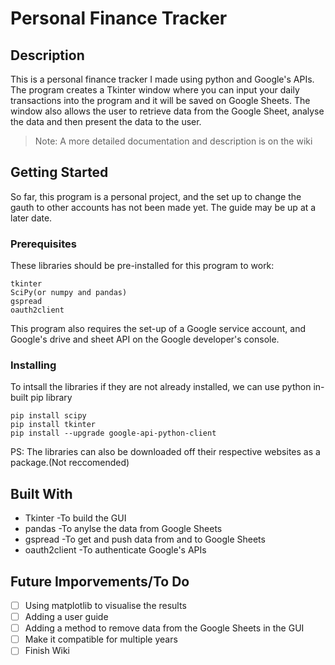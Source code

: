 # Personal Finance Tracker

## Description
This is a personal finance tracker I made using python and Google's APIs. The program creates a Tkinter window where you can input your daily transactions into the program and it will be saved on Google Sheets. The window also allows the user to retrieve data from the Google Sheet, analyse the data and then present the data to the user. 
> Note: A more detailed documentation and description is on the wiki

## Getting Started
So far, this program is a personal project, and the set up to change the gauth to other accounts has not been made yet. The guide may be up at a later date. 

### Prerequisites
These libraries should be pre-installed for this program to work:
```
tkinter
SciPy(or numpy and pandas)
gspread
oauth2client
```
This program also requires the set-up of a Google service account, and Google's drive and sheet API on the Google developer's console.
### Installing
To intsall the libraries if they are not already installed, we can use python in-built pip library
```
pip install scipy
pip install tkinter
pip install --upgrade google-api-python-client
```
PS: The libraries can also be downloaded off their respective websites as a package.(Not reccomended)

## Built With
- Tkinter -To build the GUI 
- pandas -To anylse the data from Google Sheets
- gspread -To get and push data from and to Google Sheets
- oauth2client -To authenticate Google's APIs

## Future Imporvements/To Do
- [ ] Using matplotlib to visualise the results
- [ ] Adding a user guide
- [ ] Adding a method to remove data from the Google Sheets in the GUI
- [ ] Make it compatible for multiple years
- [ ] Finish Wiki
